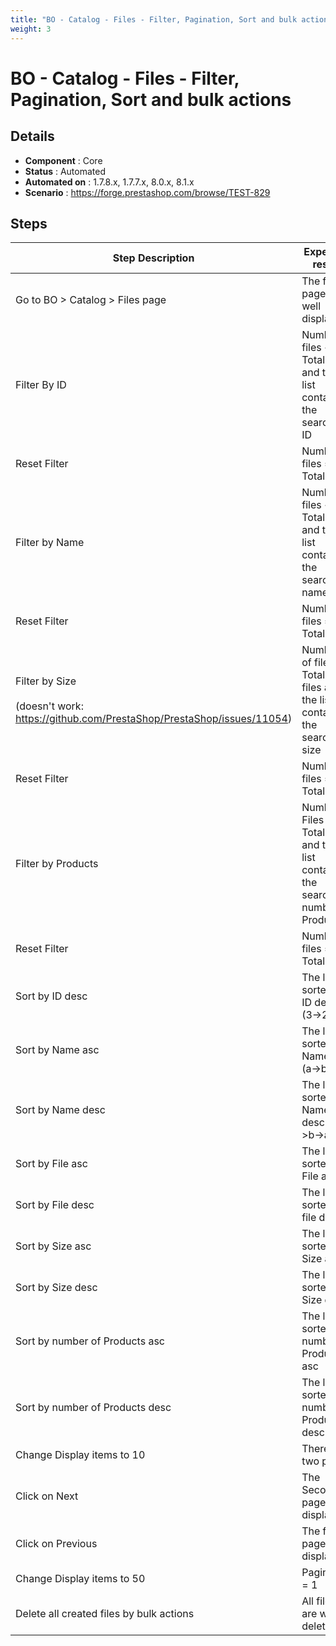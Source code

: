```yaml
---
title: "BO - Catalog - Files - Filter, Pagination, Sort and bulk actions"
weight: 3
---
```


# BO - Catalog - Files - Filter, Pagination, Sort and bulk actions
## Details
* **Component** : Core
* **Status** : Automated
* **Automated on** : 1.7.8.x, 1.7.7.x, 8.0.x, 8.1.x
* **Scenario** : https://forge.prestashop.com/browse/TEST-829

## Steps
| Step Description | Expected result |
| ----- | ----- |
| Go to BO > Catalog > Files page | The files page is well displayed |
| Filter By ID | Number files < Total Files and the list contains the searched ID |
| Reset Filter | Number files = Total files |
| Filter by Name | Number files < Total files and the list contains the searched name |
| Reset Filter | Number files = Total files |
| Filter by Size<br><br>(doesn't work: https://github.com/PrestaShop/PrestaShop/issues/11054) | Number of files < Total of files and the list contains the searched size |
| Reset Filter | Number files = Total files |
| Filter by Products | Number Files < Total Files and the list contain the searched number of Products |
| Reset Filter | Number files = Total files |
| Sort by ID desc | The list is sorted by ID desc (3->2->1) |
| Sort by Name asc | The list is sorted by Name asc (a->b->c) |
| Sort by Name desc | The list is sorted by Name desc (c->b->a) |
| Sort by File asc | The list is sorted by File asc |
| Sort by File desc | The list is sorted bu file desc |
| Sort by Size asc | The list is sorted by Size asc |
| Sort by Size desc | The list is sorted by Size desc |
| Sort by number of Products asc | The list is sorted by number of Products asc |
| Sort by number of Products desc | The list is sorted by number of Products desc |
| Change Display items to 10 | There are two pages |
| Click on Next | The Second page is displayed |
| Click on Previous | The first page is displayed |
| Change Display items to 50 | Pagination = 1 |
| Delete all created files by bulk actions | All files are well deleted |
